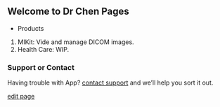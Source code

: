 ## Welcome to Dr Chen Pages

- Products
1. MIKit: Vide and manage DICOM images.
2. Health Care: WIP.

### Support or Contact

Having trouble with App? [contact support](mailto:cocoadecsc@gmail.com) and we’ll help you sort it out.

[edit page](https://github.com/applestdev/applestdev.github.io/edit/master/index.md)

